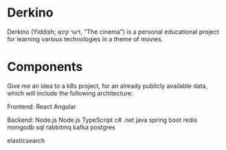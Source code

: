 # Derkino

Derkino (Yiddish; דער קינאָ, "The cinema") is a personal educational project for learning various technologies in a theme of movies.

# Components

Give me an idea to a k8s project, for an already publicly available data, which will include the following architecture:

Frontend: React
Angular

Backend: 
Node.js
Node.js TypeScript
c# .net
java spring boot
redis
mongodb
sql
rabbitmq
kafka
postgres

elasticsearch
